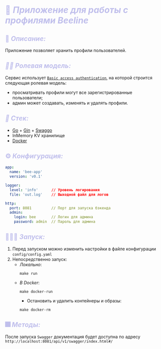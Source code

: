 # <span style="color:#C0BFEC">🦔 ***Приложение для работы с профилями Beeline***</span>

## <span style="color:#C0BFEC">📑 ***Описание:*** </span>

Приложение позволяет хранить профили пользователей.

## <span style="color:#C0BFEC"> ***👨‍🚀 Ролевая модель:*** </span>

Сервис использует [`Basic access authentication`](https://en.wikipedia.org/wiki/Basic_access_authentication), на которой строится следующая ролевая модель:
- просматривать профили могут все зарегистрированные пользователи;
- админ может создавать, изменять и удалять профили.

## <span style="color:#C0BFEC"> ***‍🔧 Стек:*** </span>

- [Go](https://go.dev/) + [Gin](https://gin-gonic.com/) + [Swaggo](https://github.com/swaggo/swag?tab=readme-ov-file#declarative-comments-format)
- InMemory KV хранилище
- [Docker](https://www.docker.com/)

## <span style="color:#C0BFEC">⚙️ ***Конфигурация:*** </span>

```yaml
app:
  name: 'bee-app'
  version: 'v0.1'

logger:
  level: 'info'      // Уровень логирования
  file: 'out.log'    // Выходной файл для логов

http:
  port: 8081         // Порт для запуска бэкенда
  admin:
    login: bee       // Логин для админа
    password: admin  // Пароль для админа
```

## <span style="color:#C0BFEC">🏃🏻‍♂️ ***Запуск:*** </span>

1) Перед запуском можно изменить настройки в файле конфигурации `config/config.yaml`
2) Непосредственно запуск:
   - _Локально_:
       ```shell
       make run
       ```
   - _В Docker_:
     ```shell
     make docker-run
     ```
        - Остановить и удалить контейнеры и образы:
        ```shell
        make docker-rm
        ```

## <span style="color:#C0BFEC">🎆 ***Методы:*** </span>

После запуска `Swagger` документация будет доступна по адресу `http://localhost:8081/api/v1/swagger/index.html#/`